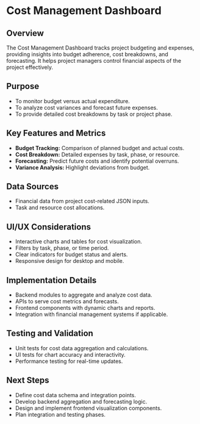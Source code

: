 # Cost Management Dashboard

## Overview
The Cost Management Dashboard tracks project budgeting and expenses, providing insights into budget adherence, cost breakdowns, and forecasting. It helps project managers control financial aspects of the project effectively.

## Purpose
- To monitor budget versus actual expenditure.
- To analyze cost variances and forecast future expenses.
- To provide detailed cost breakdowns by task or project phase.

## Key Features and Metrics
- **Budget Tracking:** Comparison of planned budget and actual costs.
- **Cost Breakdown:** Detailed expenses by task, phase, or resource.
- **Forecasting:** Predict future costs and identify potential overruns.
- **Variance Analysis:** Highlight deviations from budget.

## Data Sources
- Financial data from project cost-related JSON inputs.
- Task and resource cost allocations.

## UI/UX Considerations
- Interactive charts and tables for cost visualization.
- Filters by task, phase, or time period.
- Clear indicators for budget status and alerts.
- Responsive design for desktop and mobile.

## Implementation Details
- Backend modules to aggregate and analyze cost data.
- APIs to serve cost metrics and forecasts.
- Frontend components with dynamic charts and reports.
- Integration with financial management systems if applicable.

## Testing and Validation
- Unit tests for cost data aggregation and calculations.
- UI tests for chart accuracy and interactivity.
- Performance testing for real-time updates.

## Next Steps
- Define cost data schema and integration points.
- Develop backend aggregation and forecasting logic.
- Design and implement frontend visualization components.
- Plan integration and testing phases.
